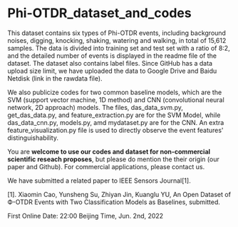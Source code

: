 # Phi-OTDR_dataset_and_codes

This dataset contains six types of Phi-OTDR events, including background noises, digging, knocking, shaking, watering and walking, in total of 15,612 samples. The data is divided into training set and test set with a ratio of 8:2, and the detailed number of events is displayed in the readme file of the dataset. The dataset also contains label files. Since GitHub has a data upload size limit, we have uploaded the data to Google Drive and Baidu Netdisk (link in the rawdata file). 

We also publicize codes for two common baseline models, which are the SVM (support vector machine, 1D method) and CNN (convolutional neural network,  2D approach) models. The files, das_data_svm.py, get_das_data.py, and feature_extraction.py are for the SVM Model, while das_data_cnn.py, models.py, amd mydataset.py are for the CNN.
An extra feature_visualization.py file is used to directly observe the event features' distinguishability.

You are **welcome to use our codes and dataset for non-commercial scientific reseach proposes**, but please do mention the their origin (our paper and Github). For commercial applications, please contact us.

We have submitted a related paper to IEEE Sensors Journal[1].

[1]. Xiaomin Cao, Yunsheng Su, Zhiyan Jin, Kuanglu YU, An Open Dataset of Ф-OTDR Events with Two Classification Models as Baselines, submitted.

First Online Date: 22:00 Beijing Time, Jun. 2nd, 2022

